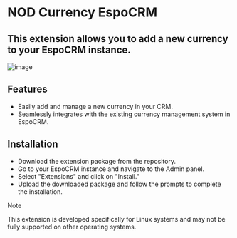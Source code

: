 # NOD Currency EspoCRM
## This extension allows you to add a new currency to your EspoCRM instance.
![image](https://github.com/user-attachments/assets/093c8d22-be8b-4ef9-90be-321d3c5c3945)

## Features
- Easily add and manage a new currency in your CRM.
- Seamlessly integrates with the existing currency management system in EspoCRM.

## Installation
- Download the extension package from the repository.
- Go to your EspoCRM instance and navigate to the Admin panel.
- Select "Extensions" and click on "Install."
- Upload the downloaded package and follow the prompts to complete the installation.
> [!NOTE]
> This extension is developed specifically for Linux systems and may not be fully supported on other operating systems.

